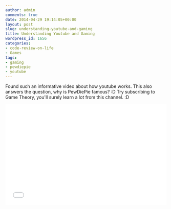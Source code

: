 ```yaml
---
author: admin
comments: true
date: 2014-04-29 19:14:05+00:00
layout: post
slug: understanding-youtube-and-gaming
title: Understanding Youtube and Gaming
wordpress_id: 1656
categories:
- code-review-on-life
- Games
tags:
- gaming
- pewdiepie
- youtube
---
```


Found such an informative video about how youtube works. This also answers the question, why is PewDiePie famous? :D Try subscribing to Game Theory, you'll surely learn a lot from this channel. :D

<iframe width="100%" height="315" src="//www.youtube.com/embed/EgMqhEMhVV8" frameborder="0" allowfullscreen></iframe>